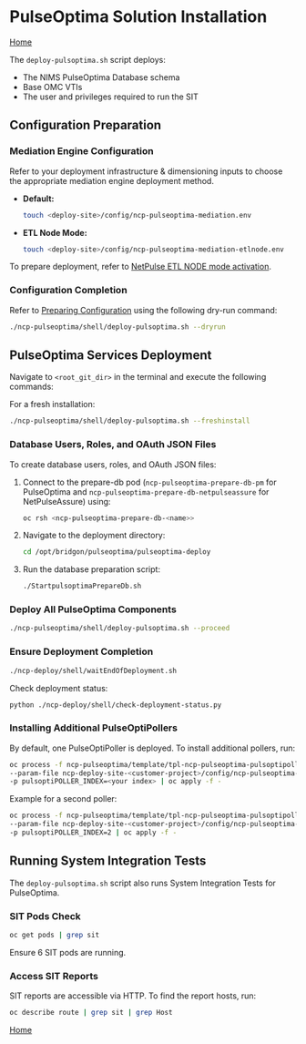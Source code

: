 # PulseOptima Solution Installation

[Home](../index.md)

The `deploy-pulsoptima.sh` script deploys:

- The NIMS PulseOptima Database schema  
- Base OMC VTIs  
- The user and privileges required to run the SIT  

## Configuration Preparation

### Mediation Engine Configuration  

Refer to your deployment infrastructure & dimensioning inputs to choose the appropriate mediation engine deployment method.

- **Default:**  
  ```sh
  touch <deploy-site>/config/ncp-pulseoptima-mediation.env
  ```
- **ETL Node Mode:**  
  ```sh
  touch <deploy-site>/config/ncp-pulseoptima-mediation-etlnode.env
  ```
To prepare deployment, refer to [NetPulse ETL NODE mode activation](topics/appx_etl_node_mode_activation.md).

### Configuration Completion  

Refer to [Preparing Configuration](topics/Preparing_ProActor_Configuration.md) using the following dry-run command:

```sh
./ncp-pulseoptima/shell/deploy-pulsoptima.sh --dryrun
```

## PulseOptima Services Deployment  

Navigate to `<root_git_dir>` in the terminal and execute the following commands:

For a fresh installation:

```sh
./ncp-pulseoptima/shell/deploy-pulsoptima.sh --freshinstall
```

### Database Users, Roles, and OAuth JSON Files  

To create database users, roles, and OAuth JSON files:

1. Connect to the prepare-db pod (`ncp-pulseoptima-prepare-db-pm` for PulseOptima and `ncp-pulseoptima-prepare-db-netpulseassure` for NetPulseAssure) using:

   ```sh
   oc rsh <ncp-pulseoptima-prepare-db-<name>>
   ```

2. Navigate to the deployment directory:

   ```sh
   cd /opt/bridgon/pulseoptima/pulseoptima-deploy
   ```

3. Run the database preparation script:

   ```sh
   ./StartpulsoptimaPrepareDb.sh
   ```

### Deploy All PulseOptima Components  

```sh
./ncp-pulseoptima/shell/deploy-pulsoptima.sh --proceed
```

### Ensure Deployment Completion  

```sh
./ncp-deploy/shell/waitEndOfDeployment.sh
```

Check deployment status:

```sh
python ./ncp-deploy/shell/check-deployment-status.py
```

### Installing Additional PulseOptiPollers  

By default, one PulseOptiPoller is deployed. To install additional pollers, run:

```sh
oc process -f ncp-pulseoptima/template/tpl-ncp-pulseoptima-pulsoptipoller.yaml \
--param-file ncp-deploy-site-<customer-project>/config/ncp-pulseoptima-pulsoptipoller.env \
-p pulsoptiPOLLER_INDEX=<your index> | oc apply -f -
```

Example for a second poller:

```sh
oc process -f ncp-pulseoptima/template/tpl-ncp-pulseoptima-pulsoptipoller.yaml \
--param-file ncp-deploy-site-<customer-project>/config/ncp-pulseoptima-pulsoptipoller.env \
-p pulsoptiPOLLER_INDEX=2 | oc apply -f -
```

## Running System Integration Tests  

The `deploy-pulsoptima.sh` script also runs System Integration Tests for PulseOptima.

### SIT Pods Check  

```sh
oc get pods | grep sit
```

Ensure 6 SIT pods are running.

### Access SIT Reports  

SIT reports are accessible via HTTP. To find the report hosts, run:

```sh
oc describe route | grep sit | grep Host
```

[Home](../index.md)

